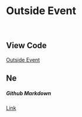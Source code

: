 # Outside Event
<br>

## View Code
[Outside Event](https://vlueviolet.github.io/study/exam/exam7/index_final2.html)


## Ne

##### Github Markdown
[Link](https://guides.github.com/features/mastering-markdown/)
